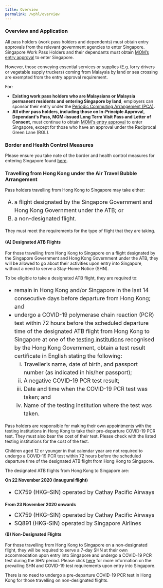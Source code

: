```yaml
---
title: Overview 
permalink: /wphl/overview
---
```


### Overview and Application

All pass holders (work pass holders and dependents) must obtain entry approvals from the relevant government agencies to enter Singapore. Singapore Work Pass Holders and their dependants must obtain [MOM’s entry approval](https://www.mom.gov.sg/covid-19/requirements-to-bring-pass-holders-into-singapore) to enter Singapore.

However, those conveying essential services or supplies (E.g. lorry drivers or vegetable supply truckers) coming from Malaysia by land or sea crossing are exempted from the entry approval requirement.

For: 
- **Existing work pass holders who are Malaysians or Malaysia permanent residents and entering Singapore by land**, employers can sponsor their entry under the [Periodic Commuting Arrangement (PCA)](/pca/overview).
- **All other pass holders, including those on In-Principle Approval, Dependant's Pass, MOM-issued Long Term Visit Pass and Letter of Consent**, must continue to obtain <a href="https://www.mom.gov.sg/covid-19/requirements-to-bring-pass-holders-into-singapore" target="_blank"> MOM's entry approval</a> to enter Singapore, except for those who have an approval under the Reciprocal Green Lane (RGL). 

### Border and Health Control Measures

Please ensure you take note of the border and health control measures for entering Singapore found [here](/health).

### Travelling from Hong Kong under the Air Travel Bubble Arrangement

Pass holders travelling from Hong Kong to Singapore may take either:
<ol style="font-size:18px; list-style-type:upper-alpha;"> 
  <li style="font-size:18px; line-height:1.5;">a flight designated by the Singapore Government and Hong Kong Government under the ATB; or
</li>
  <li style="font-size:18px; line-height:1.5;">a non-designated flight.</li>
  </ol>

They must meet the requirements for the type of flight that they are taking.

#### (A) Designated ATB Flights

For those travelling from Hong Kong to Singapore on a flight designated by the Singapore Government and Hong Kong Government under the ATB, they will be allowed to go about their activities upon entry into Singapore, without a need to serve a Stay-Home Notice (SHN).

To be eligible to take a designated ATB flight, they are required to:
<ol style="font-size:18px; list-style-type:disc;"> 
  <li style="font-size:18px; line-height:1.5;">remain in Hong Kong and/or Singapore in the last 14 consecutive days before departure from Hong Kong; and </li>
  <li style="font-size:18px; line-height:1.5;">undergo a COVID-19 polymerase chain reaction (PCR) test within 72 hours before the scheduled departure time of the designated ATB flight from Hong Kong to Singapore at one of the <a href="https://www.coronavirus.gov.hk/pdf/List_of_recognised_laboratories.pdf">testing institutions</a> recognised by the Hong Kong Government, obtain a test result certificate in English stating the following:
  <ol style="font-size:18px; list-style-type:lower-roman;"> 
  <li style="font-size:18px; line-height:1.5;">Traveller’s name, date of birth, and passport number (as indicated in his/her passport);</li>
    <li style="font-size:18px; line-height:1.5;">A negative COVID-19 PCR test result;</li>
    <li style="font-size:18px; line-height:1.5;">Date and time when the COVID-19 PCR test was taken; and</li>
    <li style="font-size:18px; line-height:1.5;">Name of the testing institution where the test was taken.</li>
    </ol>
  </li>
  </ol>

Pass holders are responsible for making their own appointments with the testing institutions in Hong Kong to take their pre-departure COVID-19 PCR test. They must also bear the cost of their test. Please check with the listed testing institutions for the cost of the test.

Children aged 12 or younger in that calendar year are not required to undergo a COVID-19 PCR test within 72 hours before the scheduled departure time of the designated ATB flight from Hong Kong to Singapore.

The designated ATB flights from Hong Kong to Singapore are:

**On 22 November 2020 (inaugural flight)**
<ol style="font-size:18px; list-style-type:disc;"> 
  <li style="font-size:18px; line-height:1.5;">CX759 (HKG–SIN) operated by Cathay Pacific Airways</li>
  </ol>

**From 23 November 2020 onwards**
<ol style="font-size:18px; list-style-type:disc;"> 
  <li style="font-size:18px; line-height:1.0;">CX759 (HKG–SIN) operated by Cathay Pacific Airways</li>
    <li style="font-size:18px; margin-top:-10px; line-height:0.8;">SQ891 (HKG-SIN) operated by Singapore Airlines</li>
  </ol>

#### (B) Non-Designated Flights

For those travelling from Hong Kong to Singapore on a non-designated flight, they will be required to serve a 7-day SHN at their own accommodation upon entry into Singapore and undergo a COVID-19 PCR test during the SHN period. Please click [here](/health) for more information on the prevailing SHN and COVID-19 test requirements upon entry into Singapore.

There is no need to undergo a pre-departure COVID-19 PCR test in Hong Kong for those travelling on non-designated flights.


